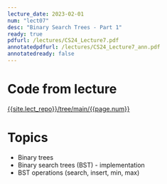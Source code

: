 ```yaml
---
lecture_date: 2023-02-01
num: "lect07"
desc: "Binary Search Trees - Part 1"
ready: true
pdfurl: /lectures/CS24_Lecture7.pdf
annotatedpdfurl: /lectures/CS24_Lecture7_ann.pdf
annotatedready: false
---
```


# Code from lecture
[{{site.lect_repo}}/tree/main/{{page.num}}]({{site.lect_repo}}/tree/main/{{page.num}})

# Topics
* Binary trees
* Binary search trees (BST) - implementation
* BST operations (search, insert, min, max)
